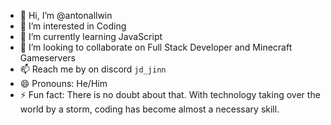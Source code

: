 - 👋 Hi, I’m @antonallwin
- 👀 I’m interested in Coding
- 🌱 I’m currently learning JavaScript
- 💞️ I’m looking to collaborate on Full Stack Developer and Minecraft Gameservers
- 📫 Reach me by on discord ``jd_jinn``
- 😄 Pronouns: He/Him
- ⚡ Fun fact: There is no doubt about that. With technology taking over the world by a storm, coding has become almost a necessary skill.

<!---
jdjinn/jdjinn is a ✨ special ✨ repository because its `README.md` (this file) appears on your GitHub profile.
You can click the Preview link to take a look at your changes.
--->

